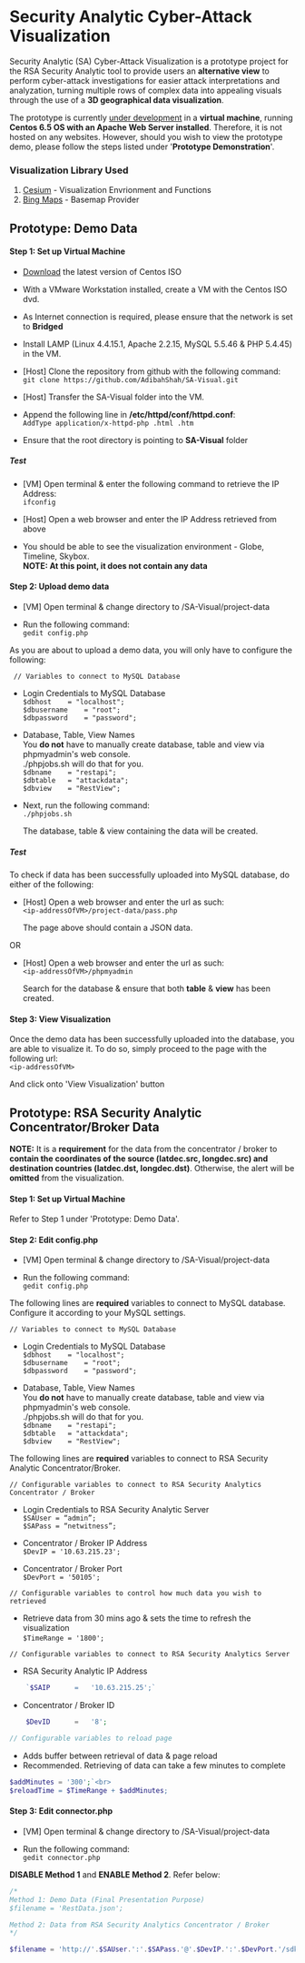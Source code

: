 # Security Analytic Cyber-Attack Visualization
Security Analytic (SA) Cyber-Attack Visualization is a prototype project for the RSA Security Analytic tool to provide users an <b>alternative view</b> to perform cyber-attack investigations for easier attack interpretations and analyzation, turning multiple rows of complex data into appealing visuals through the use of a <b>3D geographical data visualization</b>.

The prototype is currently <u>under development</u> in a <b>virtual machine</b>, running <b>Centos 6.5 OS with an Apache Web Server installed</b>. Therefore, it is not hosted on any websites. However, should you wish to view the prototype demo, please follow the steps listed under '<b>Prototype Demonstration</b>'.

### Visualization Library Used
  1. [Cesium](https://www.cesium.org) - Visualization Envrionment and Functions
  2. [Bing Maps](https://www.bingmapsportal.com/) - Basemap Provider

## Prototype: Demo Data

#### Step 1: Set up Virtual Machine

  * [Download](http://isoredirect.centos.org/centos/7/isos/x86_64/CentOS-7-x86_64-DVD-1511.iso) the latest version of Centos ISO 
  
  * With a VMware Workstation installed, create a VM with the Centos ISO dvd.
  
  * As Internet connection is required, please ensure that the network is set to <b>Bridged </b>
  
  * Install LAMP (Linux 4.4.15.1, Apache 2.2.15, MySQL 5.5.46 & PHP 5.4.45) in the VM. 
  
  * [Host] Clone the repository from github with the following command: <br>
  `git clone https://github.com/AdibahShah/SA-Visual.git`

  * [Host] Transfer the SA-Visual folder into the VM.

  * Append the following line in <b>/etc/httpd/conf/httpd.conf</b>: <br>
  `AddType application/x-httpd-php .html .htm`

  * Ensure that the root directory is pointing to <b>SA-Visual</b> folder

##### Test

  * [VM] Open terminal & enter the following command to retrieve the IP Address: <br>
  `ifconfig`

  * [Host] Open a web browser and enter the IP Address retrieved from above
  
  * You should be able to see the visualization environment - Globe, Timeline, Skybox. <br><b>NOTE: At this point, it does not contain any data </b>

#### Step 2: Upload demo data

  * [VM] Open terminal & change directory to /SA-Visual/project-data
  
  * Run the following command: <br>
  `gedit config.php`

As you are about to upload a demo data, you will only have to configure the following:<br>

  `	// Variables to connect to MySQL Database` <br>
  
* Login Credentials to MySQL Database <br>
	`$dbhost 	= "localhost";`<br>
	`$dbusername 	= "root";`<br>
	`$dbpassword 	= "password";`<br>

* Database, Table, View Names <br>
You <b>do not</b> have to manually create database, table and view via phpmyadmin's web console.<br>
./phpjobs.sh will do that for you. <br>
	`$dbname 	= "restapi";`<br>
	`$dbtable	= "attackdata";`<br>
	`$dbview 	= "RestView";` <br>

* Next, run the following command: <br>
  `./phpjobs.sh` <br>

    The database, table & view containing the data will be created.

##### Test

  To check if data has been successfully uploaded into MySQL database, do either of the following:
  
  * [Host] Open a web browser and enter the url as such:<br>
  `<ip-addressOfVM>/project-data/pass.php` <br>

    The page above should contain a JSON data.
  
  OR

  * [Host] Open a web browser and enter the url as such: <br>
  `<ip-addressOfVM>/phpmyadmin` <br>

    Search for the database & ensure that both <b>table</b> & <b>view</b> has been created.

#### Step 3: View Visualization

Once the demo data has been successfully uploaded into the database, you are able to visualize it. To do so, simply proceed to the page with the following url: <br>
  `<ip-addressOfVM>` <br>
  
  And click onto 'View Visualization' button

## Prototype: RSA Security Analytic Concentrator/Broker Data

<b>NOTE:</b> It is a <b>requirement</b> for the data from the concentrator / broker to <b>contain the coordinates of the source (latdec.src, longdec.src) and destination countries (latdec.dst, longdec.dst)</b>. Otherwise, the alert will be <b>omitted</b> from the visualization.

#### Step 1: Set up Virtual Machine

Refer to Step 1 under 'Prototype: Demo Data'.

#### Step 2: Edit config.php

  * [VM] Open terminal & change directory to /SA-Visual/project-data
  
  * Run the following command: <br>
  `gedit config.php`

The following lines are <b>required</b> variables to connect to MySQL database. Configure it according to your MySQL settings.<br>

`// Variables to connect to MySQL Database` <br>
  
* Login Credentials to MySQL Database <br>
	`$dbhost 	= "localhost";`<br>
	`$dbusername 	= "root";`<br>
	`$dbpassword 	= "password";`<br>

* Database, Table, View Names <br>
You <b>do not</b> have to manually create database, table and view via phpmyadmin's web console.<br>
./phpjobs.sh will do that for you. <br>
	`$dbname 	= "restapi";`<br>
	`$dbtable	= "attackdata";`<br>
	`$dbview 	= "RestView";` <br>

The following lines are <b>required</b> variables to connect to RSA Security Analytic Concentrator/Broker. <br>

`// Configurable variables to connect to RSA Security Analytics Concentrator / Broker` <br>

* Login Credentials to RSA Security Analytic Server <br>
	`$SAUser = “admin”;` <br>
	`$SAPass = “netwitness”;` <br>

* Concentrator / Broker IP Address <br>
	`$DevIP	= '10.63.215.23';`<br>

* Concentrator / Broker Port <br>
	`$DevPort = '50105';`<br>

`// Configurable variables to control how much data you wish to retrieved` <br>

* Retrieve data from 30 mins ago & sets the time to refresh the visualization <br>
	`$TimeRange = '1800';`<br>

`// Configurable variables to connect to RSA Security Analytics Server` <br>

* RSA Security Analytic IP Address <br>
```php
	`$SAIP		=	'10.63.215.25';`
```

* Concentrator / Broker ID <br>
```php
	$DevID		=	'8';
```
```php
// Configurable variables to reload page
```

* Adds buffer between retrieval of data & page reload
* Recommended. Retrieving of data can take a few minutes to complete <br>
```php
$addMinutes = '300';`<br>
$reloadTime = $TimeRange + $addMinutes;
```

#### Step 3: Edit connector.php

  * [VM] Open terminal & change directory to /SA-Visual/project-data
  
  * Run the following command: <br>
  `gedit connector.php`

<b>DISABLE Method 1</b> and <b>ENABLE Method 2</b>. Refer below:

```php
/*
Method 1: Demo Data (Final Presentation Purpose)
$filename = 'RestData.json';

Method 2: Data from RSA Security Analytics Concentrator / Broker
*/

$filename = 'http://'.$SAUser.':'.$SAPass.'@'.$DevIP.':'.$DevPort.'/sdk?msg=query&query=where+time='.$DataWithinTime.'-u&force-content-type=application/json';
